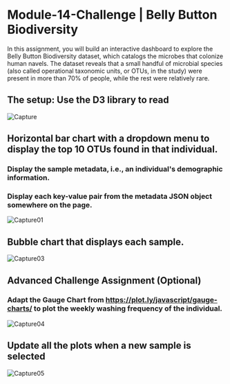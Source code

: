 # Module-14-Challenge | Belly Button Biodiversity
In this assignment, you will build an interactive dashboard to explore the Belly Button Biodiversity dataset, which catalogs the microbes that colonize human navels.
The dataset reveals that a small handful of microbial species (also called operational taxonomic units, or OTUs, in the study) were present in more than 70% of people, while the rest were relatively rare.


## The setup: Use the D3 library to read 
![Capture](https://user-images.githubusercontent.com/30300016/191864129-d1d3eab2-e352-4cf5-bf82-18738f2fad86.JPG)

## Horizontal bar chart with a dropdown menu to display the top 10 OTUs found in that individual. 
  ### Display the sample metadata, i.e., an individual's demographic information.
  ### Display each key-value pair from the metadata JSON object somewhere on the page.
  
![Capture01](https://user-images.githubusercontent.com/30300016/191864480-e4ec9ca6-2c92-46a5-891e-c8b2568698f2.JPG)

## Bubble chart that displays each sample.
![Capture03](https://user-images.githubusercontent.com/30300016/191864797-d9f6ce83-9068-4fcb-9f0e-402dda9084da.JPG)

## Advanced Challenge Assignment (Optional)
  ### Adapt the Gauge Chart from https://plot.ly/javascript/gauge-charts/ to plot the weekly washing frequency of the individual.
  ![Capture04](https://user-images.githubusercontent.com/30300016/191865395-4234521f-5564-4eb0-8449-e9d5d35d6c39.JPG)

## Update all the plots when a new sample is selected
![Capture05](https://user-images.githubusercontent.com/30300016/191865692-7ab472ba-87e1-412f-a898-c37d45e17b62.JPG)


